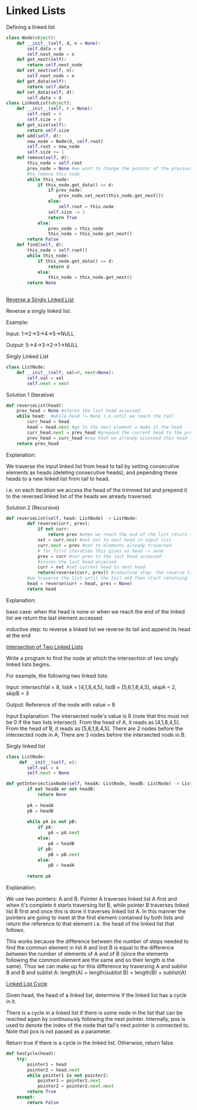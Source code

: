 # Linked Lists

Defining a linked list

```python
class Node(object):
    def __init__(self, d, n = None):
        self.data = d
        self.next_node = n
    def get_next(self):
        return self.next_node
    def set_next(self, n):
        self.next_node = n
    def get_data(self):
        return self.data
    def set_data(self, d):
        self.data = d
class LinkedList(object):
    def __init__(self, r = None):
        self.root = r
        self.size = 0
    def get_size(self):
        return self.size
    def add(self, d):
        new_node = Node(d, self.root)
        self.root = new_node
        self.size += 1
    def remove(self, d):
        this_node = self.root
        prev_node = None #we want to change the pointer of the previous node by connecting it to the next node 
        #to remove this node
        while this_node:
            if this_node.get_data() == d:
                if prev_node:
                    prev_node.set_next(this_node.get_next())
                else:
                    self.root = this.node
                self.size -= 1
                return True
            else:
                prev_node = this_node
                this_node = this_node.get_next()
        return False
    def find(self, d):
        this_node = self.root()
        while this_node:
            if this_node.get_data() == d:
                return d
            else:
                this_node = this_node.get_next()
        return None
        
```

[Reverse a Singly Linked List](https://leetcode.com/problems/reverse-linked-list/)

Reverse a singly linked list.

Example:

Input: 1->2->3->4->5->NULL

Output: 5->4->3->2->1->NULL

Singly Linked List

```python
class ListNode:
    def __init__(self, val=0, next=None):
        self.val = val
        self.next = next
```

Solution 1 (Iterative)

```python
def reverseList(head):
    prev_head = None #stores the last head accessed
    while head:  #while head != None i.e.until we reach the tail
        curr_head = head
        head = head.next #go to the next element = make it the head
        curr_head.next = prev_head #prepend the current head to the previous head(s)
        prev_head = curr_head #now that we already accessed this head it is stored as the last head accessed
    return prev_head
```

Explanation:

We traverse the input linked list from head to tail by setting consecutive elements as heads (deleting consecutive heads), and pepending these heads to a new linked list from tail to head.

i.e. on each iteration we access the head of the trimmed list and prepend it to the reversed linked list of the heads we already traversed.

Solution 2 (Recursive)

```python
def reverseList(self, head: ListNode) -> ListNode:
        def reverse(curr, prev):
            if not curr:
                return prev #when we reach the end of the list return the last element
            nxt = curr.next #set nxt to next head in input list
            curr.next = prev #set to elements already traversed 
            # for first iteration this gives us head -> none
            prev = curr #set prev to the last head accessed 
            #stores the last head accessed
            curr = nxt #set current head to next head
            return(reverse(curr, prev)) #inductuve step: the reverse list is the reverse tail with the head appended at the end
        #we traverse the list until the tail and then start returning  
        head = reverse(curr = head, prev = None)
        return head
```

Explanation:

base case: when the head is none or when we reach the end of the linked list we return the last element accessed

inductive step: to reverse a linked list we reverse its tail and append its head at the end

[Intersection of Two Linked Lists]()

Write a program to find the node at which the intersection of two singly linked lists begins.

For example, the following two linked lists:

Input: intersectVal = 8, listA = [4,1,8,4,5], listB = [5,6,1,8,4,5], skipA = 2, skipB = 3

Output: Reference of the node with value = 8

Input Explanation: The intersected node's value is 8 (note that this must not be 0 if the two lists intersect). From the head of A, it reads as [4,1,8,4,5]. From the head of B, it reads as [5,6,1,8,4,5]. There are 2 nodes before the intersected node in A; There are 3 nodes before the intersected node in B.

Singly linked list
```python
class ListNode:
     def __init__(self, x):
        self.val = x
        self.next = None
```

```python
def getIntersectionNode(self, headA: ListNode, headB: ListNode) -> ListNode:
        if not headA or not headB:
            return None
 
        pA = headA
        pB = headB
        
        while pA is not pB:
            if pA:
                pA = pA.next
            else:
                pA = headB
            if pB:
                pB = pB.next
            else:
                pB = headA
        
        return pA
```

Explanation:

We use two pointers: A and B. Pointer A traverses linked list A first and when it's complete it starts traversing list B, while pointer B traverses linked list B first and once this is done it traverses linked list A. In this manner the pointers are going to meet at the first element contained by both lists and return the reference to that element i.e. the head of the linked list that follows.

This works because the difference between the number of steps needed to find the common element in list A and lost B is equal to the difference between the number of elements of A and of B (since the elements following the common element are the same and so their length is the same). Thus we can make up for this difference by traversing A and sublist B and B and sublist A: length(A) + length(sublist B) = length(B) + sublist(A)

[Linked List Cycle](https://leetcode.com/problems/linked-list-cycle/)

Given head, the head of a linked list, determine if the linked list has a cycle in it.

There is a cycle in a linked list if there is some node in the list that can be reached again by continuously following the next pointer. Internally, pos is used to denote the index of the node that tail's next pointer is connected to. Note that pos is not passed as a parameter.

Return true if there is a cycle in the linked list. Otherwise, return false.

```python
def hasCycle(head):
    try:
        pointer1 = head
        pointer2 = head.next
        while pointer1 is not pointer2:
            pointer1 = pointer1.next
            pointer2 = pointer2.next.next
        return True
    except:
        return False
```